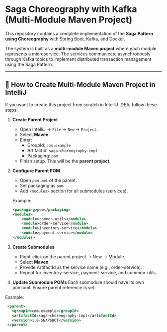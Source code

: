 # Saga Choreography with Kafka (Multi-Module Maven Project)

This repository contains a complete implementation of the **Saga Pattern using Choreography** with Spring Boot, Kafka, and Docker.

The system is built as a **multi-module Maven project** where each module represents a microservice. The services communicate asynchronously through Kafka topics to implement distributed transaction management using the Saga Pattern.

---

## 🚀 How to Create Multi-Module Maven Project in IntelliJ

If you want to create this project from scratch in IntelliJ IDEA, follow these steps:

1. **Create Parent Project**
   - Open IntelliJ → `File` → `New` → `Project`.
   - Select **Maven**.
   - Enter:
     - GroupId: `com.example`
     - ArtifactId: `saga-choreography-impl`
     - Packaging: `pom`
   - Finish setup. This will be the **parent project**.

2. **Configure Parent POM**
   - Open `pom.xml` of the parent.
   - Set packaging as `pom`.
   - Add `<modules>` section for all submodules (services).

   Example:
   ```xml
   <packaging>pom</packaging>
   <modules>
       <module>common-utils</module>
       <module>order-service</module>
       <module>inventory-service</module>
       <module>payment-service</module>
   </modules>

3. **Create Submodules**
   - Right-click on the parent project → New → Module.
   - Select **Maven**.
   - Provide ArtifactId as the service name (e.g., order-service).
   - Repeat for inventory-service, payment-service, and common-utils.

4. **Update Submodule POMs**
Each submodule should have its own pom.xml.
Ensure parent reference is set:

 Example:
   ```xml
    <parent>
      <groupId>com.example</groupId>
      <artifactId>saga-choreography-impl</artifactId>
      <version>1.0-SNAPSHOT</version>
    </parent>
